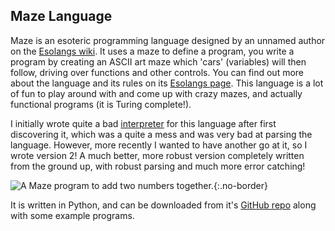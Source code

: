 Maze Language
-------------

Maze is an esoteric programming language designed by an unnamed author on the [Esolangs wiki](https://esolangs.org). It uses a maze to define a program, you write a program by creating an ASCII art maze which 'cars' (variables) will then follow, driving over functions and other controls. You can find out more about the language and its rules on its [Esolangs page](https://esolangs.org/wiki/Maze). This language is a lot of fun to play around with and come up with crazy mazes, and actually functional programs (it is Turing complete!).

I initially wrote quite a bad [interpreter](https://github.com/olls/maze_interpreter.git) for this language after first discovering it, which was a quite a mess and was very bad at parsing the language. However, more recently I wanted to have another go at it, so I wrote version 2! A much better, more robust version completely written from the ground up, with robust parsing and much more error catching!

![A Maze program to add two numbers together.](/~olls/readme-imgs/maze-interpreter/fibonacci.png){:.no-border}

It is written in Python, and can be downloaded from it's [GitHub repo](https://github.com/olls/maze-interpreter-v2) along with some example programs.
